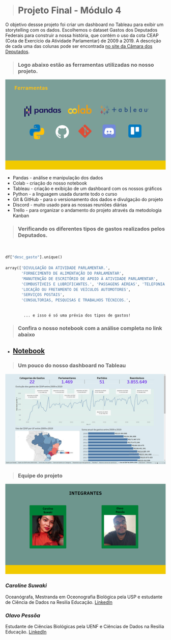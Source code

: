 ># **Projeto Final - Módulo 4**                    

O objetivo dessse projeto foi criar um dashboard no Tableau para exibir um storytelling com os dados. Escolhemos o dataset Gastos dos Deputados Federais para construir a nossa história, que contém o uso da cota CEAP (Cota de Exercício da Atividade Parlamentar) de 2009 a 2019.  A descrição de cada uma das colunas pode ser encontrada [no site da Câmara dos Deputados](https://www2.camara.leg.br/transparencia/cota-para-exercicio-da-atividade-parlamentar/explicacoes-sobre-o-formato-dos-arquivos-xml). 
>  ### **Logo abaixo estão as ferramentas utilizadas no nosso projeto.**

<img src="ferramentas.png" width="650"/>

* Pandas - análise e manipulação dos dados 
* Colab - criação do nosso notebook
* Tableau - criação e exibição de um dashboard com os nossos gráficos
* Python - a linguagem usada durante todo o curso
* Git & GitHub - para o versionamento dos dados e divulgação do projeto
* Discord - muito usado para as nossas reuniões diárias 
* Trello - para organizar o andamento do projeto através da metodologia Kanban 



> ### **Verificando os diferentes tipos de gastos realizados pelos Deputados.**
```python


df["desc_gasto"].unique() 

array(['DIVULGAÇÃO DA ATIVIDADE PARLAMENTAR.',
       'FORNECIMENTO DE ALIMENTAÇÃO DO PARLAMENTAR',
       'MANUTENÇÃO DE ESCRITÓRIO DE APOIO À ATIVIDADE PARLAMENTAR',
       'COMBUSTÍVEIS E LUBRIFICANTES.', 'PASSAGENS AÉREAS', 'TELEFONIA',
       'LOCAÇÃO OU FRETAMENTO DE VEÍCULOS AUTOMOTORES',
       'SERVIÇOS POSTAIS',
       'CONSULTORIAS, PESQUISAS E TRABALHOS TÉCNICOS.',
       
 ```
       


            ... e isso é só uma prévia dos tipos de gastos!
> ### **Confira o nosso notebook com a análise completa no link abaixo**

* ## **[Notebook](https://github.com/csuwaki/projetofinalmodulo4/blob/main/notebook/cotaparlamentar.ipynb)**

> ### **Um pouco do nosso dashboard no Tableau**
<img src="Tableau_image.jpeg" width="650"/>

> ### **Equipe do projeto** 

<img src="equipe.png" width="650"/>

### ***Caroline Suwaki*** 
 Oceanógrafa, Mestranda em Oceonografia Biológica pela USP e estudante de Ciência de Dados na Resilia Educação. 
[LinkedIn](https://www.linkedin.com/in/csuwaki/)

### ***Olavo Pessôa*** 
 Estudante de Ciências Biológicas pela UENF e Ciências de Dados na Resilia Educação.
 [LinkedIn](https://www.linkedin.com/in/olavo-pess%C3%B4a/)

